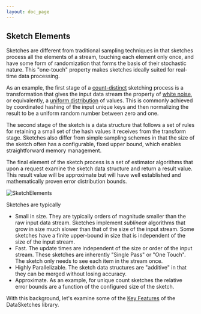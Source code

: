 ```yaml
---
layout: doc_page
---
```


## Sketch Elements

Sketches are different from traditional sampling techniques in that sketches process all 
the elements of a stream, touching each element only once,
and have some form of randomization that forms the basis of their stochastic nature. 
This "one-touch" property makes sketches ideally suited for real-time data processing.

As an example, the first stage of a 
<a href="https://en.wikipedia.org/wiki/Count-distinct_problem">count-distinct</a> sketching 
process is a transformation that gives the input data stream the property of 
<a href="https://en.wikipedia.org/wiki/White_noise">white noise</a>, or equivalently, a 
<a href="https://en.wikipedia.org/wiki/Uniform_distribution_%28discrete%29">uniform distribution</a> 
of values. 
This is commonly achieved by coordinated hashing of the input unique keys and then normalizing 
the result to be a uniform random number between zero and one.

The second stage of the sketch is a data structure that follows a set of rules for retaining a small 
set of the hash values it receives from the transform stage. 
Sketches also differ from simple sampling schemes in that the size of the sketch often has a 
configurable, fixed upper bound, which enables straightforward memory management. 

The final element of the sketch process is a set of estimator algorithms that upon a request 
examine the sketch data structure and return a result value. 
This result value will be approximate but will have well established and mathematically 
proven error distribution bounds.

<img class="doc-img-full" src="{{site.docs_img_dir}}/SketchElements.png" alt="SketchElements" />

Sketches are typically

* Small in size. They are typically orders of magnitude smaller than the raw input data stream. 
Sketches implement *sublinear* algorithms that grow in size much slower than that of the size of
the input stream.  Some sketches have a finite upper-bound in size that is independent of the 
size of the input stream.
* Fast. The update times are independent of the size or order of the input stream. 
These sketches are inherently "Single Pass" or "One Touch". 
The sketch only needs to see each item in the stream once.
* Highly Parallelizable. The sketch data structures are "additive" in that they can 
be merged without losing accuracy.
* Approximate. As an example, for unique count sketches the relative error bounds 
are a function of the configured size of the sketch.

With this background, let's examine some of the 
<a href="{{site.docs_dir}}/KeyFeatures.html">Key Features</a> of the DataSketches library.
